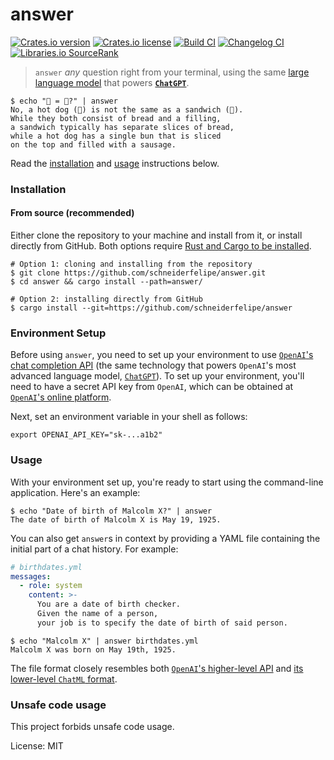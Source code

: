 # answer

[![Crates.io version](https://img.shields.io/crates/v/answer)](https://crates.io/crates/answer)
[![Crates.io license](https://img.shields.io/crates/l/answer)](https://github.com/schneiderfelipe/answer/blob/main/LICENSE)
[![Build CI](https://github.com/schneiderfelipe/answer/actions/workflows/ci.yml/badge.svg)](https://github.com/schneiderfelipe/answer/actions/workflows/ci.yml)
[![Changelog CI](https://github.com/schneiderfelipe/answer/actions/workflows/changelog.yml/badge.svg)](https://github.com/schneiderfelipe/answer/blob/main/CHANGELOG.md#changelog)
[![Libraries.io `SourceRank`](https://img.shields.io/librariesio/sourcerank/cargo/answer)](https://libraries.io/cargo/answer)

> `answer` _any_ question right from your terminal,
> using the same
> [large language model](https://en.wikipedia.org/wiki/Large_language_model)
> that powers
> [**`ChatGPT`**](https://chat.openai.com/chat).

```console
$ echo "🌭 = 🥪?" | answer
No, a hot dog (🌭) is not the same as a sandwich (🥪).
While they both consist of bread and a filling,
a sandwich typically has separate slices of bread,
while a hot dog has a single bun that is sliced
on the top and filled with a sausage.
```

Read
the [installation](#installation)
and [usage](#usage) instructions below.

### Installation

#### From source (recommended)

Either clone the repository to your machine and install from it,
or install directly from GitHub.
Both options require [Rust and Cargo to be installed](https://rustup.rs/).

```console
# Option 1: cloning and installing from the repository
$ git clone https://github.com/schneiderfelipe/answer.git
$ cd answer && cargo install --path=answer/

# Option 2: installing directly from GitHub
$ cargo install --git=https://github.com/schneiderfelipe/answer
```

### Environment Setup

Before using `answer`,
you need to set up your environment to use
[`OpenAI`'s chat completion API](https://platform.openai.com/docs/guides/chat/chat-completions-beta)
(the same technology that powers `OpenAI`'s most advanced language model,
[`ChatGPT`](https://chat.openai.com/chat)).
To set up your environment,
you'll need to have a secret API key from `OpenAI`,
which can be obtained at
[`OpenAI`'s online platform](https://platform.openai.com/account/api-keys).

Next,
set an environment variable in your shell as follows:

```shell
export OPENAI_API_KEY="sk-...a1b2"
```

### Usage

With your environment set up,
you're ready to start using
the command-line application.
Here's an example:

```console
$ echo "Date of birth of Malcolm X?" | answer
The date of birth of Malcolm X is May 19, 1925.
```

You can also get `answer`s in context by providing a YAML file containing
the initial part of a chat history.
For example:

```yaml
# birthdates.yml
messages:
  - role: system
    content: >-
      You are a date of birth checker.
      Given the name of a person,
      your job is to specify the date of birth of said person.
```

```console
$ echo "Malcolm X" | answer birthdates.yml
Malcolm X was born on May 19th, 1925.
```

The file format closely resembles both
[`OpenAI`'s higher-level API](https://platform.openai.com/docs/guides/chat/introduction)
and
[its lower-level `ChatML` format](https://github.com/openai/openai-python/blob/main/chatml.md).

### Unsafe code usage

This project forbids unsafe code usage.

License: MIT
